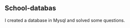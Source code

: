 School-databas
-----------------------------------------------------
I created a database in Mysql and solved some questions.
